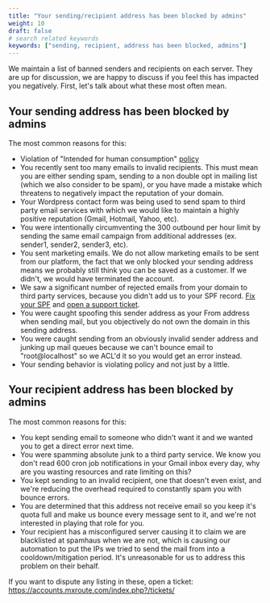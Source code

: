 ```yaml
---
title: "Your sending/recipient address has been blocked by admins"
weight: 10
draft: false
# search related keywords
keywords: ["sending, recipient, address has been blocked, admins"]
---
```


We maintain a list of banned senders and recipients on each server. They are up for discussion, we are happy to discuss if you feel this has impacted you negatively. First, let's talk about what these most often mean.

## Your sending address has been blocked by admins

The most common reasons for this:
- Violation of "Intended for human consumption" [policy](https://mxroute.com/policy.html)
- You recently sent too many emails to invalid recipients. This must mean you are either sending spam, sending to a non double opt in mailing list (which we also consider to be spam), or you have made a mistake which threatens to negatively impact the reputation of your domain.
- Your Wordpress contact form was being used to send spam to third party email services with which we would like to maintain a highly positive reputation (Gmail, Hotmail, Yahoo, etc).
- You were intentionally circumventing the 300 outbound per hour limit by sending the same email campaign from additional addresses (ex. sender1, sender2, sender3, etc).
- You sent marketing emails. We do not allow marketing emails to be sent from our platform, the fact that we only blocked your sending address means we probably still think you can be saved as a customer. If we didn't, we would have terminated the account.
- We saw a significant number of rejected emails from your domain to third party services, because you didn't add us to your SPF record. [Fix your SPF](https://mxroutedocs.com/dns/dnsrecords/) and [open a support ticket](https://accounts.mxroute.com/index.php?/tickets/).
- You were caught spoofing this sender address as your From address when sending mail, but you objectively do not own the domain in this sending address.
- You were caught sending from an obviously invalid sender address and junking up mail queues because we can't bounce email to "root@localhost" so we ACL'd it so you would get an error instead.
- Your sending behavior is violating policy and not just by a little.

## Your recipient address has been blocked by admins

The most common reasons for this:
- You kept sending email to someone who didn't want it and we wanted you to get a direct error next time.
- You were spamming absolute junk to a third party service. We know you don't read 600 cron job notifications in your Gmail inbox every day, why are you wasting resources and rate limiting on this?
- You kept sending to an invalid recipient, one that doesn't even exist, and we're reducing the overhead required to constantly spam you with bounce errors.
- You are determined that this address not receive email so you keep it's quota full and make us bounce every message sent to it, and we're not interested in playing that role for you.
- Your recipient has a misconfigured server causing it to claim we are blacklisted at spamhaus when we are not, which is causing our automation to put the IPs we tried to send the mail from into a cooldown/mitigation period. It's unreasonable for us to address this problem on their behalf.

If you want to dispute any listing in these, open a ticket: https://accounts.mxroute.com/index.php?/tickets/
